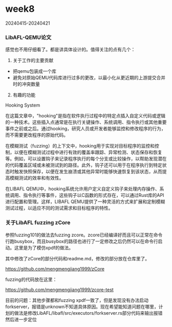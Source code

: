 # week8

20240415-20240421

### LibAFL-QEMU论文

感觉也不用仔细看了。都是讲具体设计的。值得关注的点有几个：

1. 关于工作的主要贡献

- 把qemu包装成一个库
- 避免对原始QEMU代码库进行过多的更改，以最小化从更近期的上游提交合并时的冲突数量


2. 有趣的功能

Hooking System

在这篇文章中，"hooking"是指在软件执行过程中的特定点插入自定义代码或逻辑的一种技术。这些插入点通常是在执行关键操作、系统调用、指令执行或其他重要事件之前或之后。通过hooking，研究人员或开发者能够监控和修改程序的行为，而不需要更改程序的原始代码。

在模糊测试（fuzzing）的上下文中，hooking用于实现对目标程序的监控和控制，以便在模糊测试过程中进行有效的覆盖率跟踪、异常检测、状态保存和恢复等。例如，可以设置钩子来记录程序执行的每个分支或比较操作，以帮助发现潜在的代码覆盖区域或未被测试到的路径。此外，钩子还可以用于在程序执行到特定状态时触发快照保存，以便在发生崩溃或其他异常时能够快速恢复到该状态，从而提高模糊测试的效率和有效性。

在LIBAFL QEMU中，hooking系统允许用户定义自定义钩子来处理内存操作、系统调用、指令执行等事件，这些钩子以C函数的形式存在，可以通过Rust库的API进行配置和管理。这样，LIBAFL QEMU提供了一种灵活的方式来扩展和定制模糊测试过程，以适应不同的测试需求和目标程序的特性。

### 关于LibAFL fuzzing zCore

参照fuzzing101的做法去fuzzing zcore。zcore已经编译好而且可以正常在命令行跑busybox，而且busybox的路径也进行了一定修改之后仍然可以在命令行启动。这里是为了模仿xpdf的做法。

其中修改了zCore的部分代码和readme.md，修改的部分放在仓库里了。

https://github.com/mengmengjiang1999/zCore

fuzzing的代码放在这里：

https://github.com/mengmengjiang1999/zcore-test


目前的问题：其他步骤都和fuzzing xpdf一致了，但是发现没有办法启动forkserver，报错是unknown不知道具体原因。现在希望能知道问题在哪里，计划的做法是修改LibAFL/libafl/src/executors/forkserver.rs部分代码来输出报错然后进一步定位